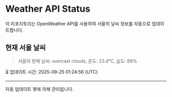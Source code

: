 
# Weather API Status

이 리포지토리는 OpenWeather API를 사용하여 서울의 날씨 정보를 자동으로 업데이트합니다.

## 현재 서울 날씨
> 서울의 현재 날씨: overcast clouds, 온도: 23.4°C, 습도: 89%

⏳ 업데이트 시간: 2025-09-25 01:24:56 (UTC)

---
자동 업데이트 봇에 의해 관리됩니다.
